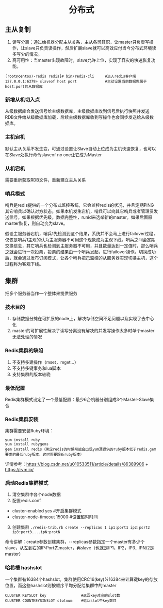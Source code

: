 # <center>分布式</center>
## 主从复制
1. 读写分离：通过给机器分配主从关系，主从各司其职，让master只负责写操作，让slave只负责读操作，然后扩展slave就可以高效应付当今分布式环境读多写少的情况。
2. 高可用性：当master出现故障时，slave允许上位，实现了容灾的快速恢复功能。
```
[root@centos7-redis redis]# bin/redis-cli     #进入redis客户端
127.0.0.1:6379> slaveof host port             #主动设置当前数据库属于host:port的从数据库
```

### 新增从机切入点
从级数据库会发送信号给主级数据库，主级数据库收到信号后执行快照并发送RDB文件给从级数据库加载，后续主级数据库收到写操作也会同步发送给从级数据库。

### 主机宕机
默认主从关系不发生变，可通过设置让Slave自动上位成为主机快速恢复，也可以在Slave处执行命令slaveof no one让它成为Master

### 从机宕机
需要重新获取RDB文件，重新建立主从关系

### 哨兵模式
哨兵是redis提供的一个分布式监控系统，它会监控redis的状况，并且定期PING其它哨兵以确认对方状态。如果本机发生宕机，哨兵可以向其它哨兵或者管理员发送信号，如果根据优先级，数据完整性，runid来选举新的master，如果后面原master恢复，则自动变为slave。

假设主服务器宕机，哨兵1先检测到这个结果，系统并不会马上进行failover过程，仅仅是哨兵1主观的认为主服务器不可用这个现象成为主观下线。哨兵之间会定期交换信息，其它哨兵也检测到主服务器不可用，并且数量达到一定值时，那么哨兵之就会进行一次投票，投票的结果由一个哨兵发起，进行failover操作。切换成功后，就会通过发布订阅模式，让各个哨兵把己监控的从服务器实现切换主机，这个过程称为客观下线。

## 集群
把多个服务器当作一个整体来提供服务
### 技术目的
1. 存储数据分摊在可扩展的node上，解决存储空间不足问题以及实现了去中心化
2. master的可扩展性解决了读写分离没有解决的并发写操作太多时单个master无法处理的情况

### Redis集群的缺陷
1. 不支持多建操作（mset，mget...）
2. 不支持多键事务和lua脚本
3. 支持集群的版本较晚

### 最低配置
Redis集群模式设定了一个最低配置：最少6台机器分别组成3个Master-Slave集合

### Redis集群安装
集群需要安装Ruby环境：
```
yum install ruby
yum install rubygems
gem install redis（绑定redis的时候可能会出现yum源提供的ruby版本低于redis.gem要求的最低ruby版本，这时需要跟新ruby版本）
```
详情参考：https://blog.csdn.net/u010533511/article/details/89389906 + https://rvm.io/

### 启动Redis集群模式
1. 清空集群中各个node数据
2. 配置redis.conf
- cluster-enabled yes             #开启集群模式
- cluster-node-timeout 15000      #设置超时时间
3. 创建集群
`./redis-trib.rb create --replicas 1 ip1:port1 ip2:port2 ip3:port3....ipN:protN`

命令讲解：create参数创建集群，--replicas参数指定一个master有多少个slave，从左到右的IP:Port先master，再slave（也就是IP1，IP2，IP3...IPN/2是master）

### 哈希槽 hashslot
一个集群有16384个hashslot，集群使用CRC16(key)%16384来计算键key的存放位置，而这些hashslot则按顺序平均分配给集群中的master
```
CLUSTER KEYSLOT key                #返回key对应的slot数
CLUSTER COUNTKEYSINSLOT slotnum    #返回slot中key数目
```